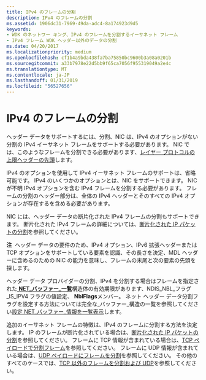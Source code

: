 ```yaml
---
title: IPv4 のフレームの分割
description: IPv4 のフレームの分割
ms.assetid: 1906dc31-7969-49da-adc4-8a174923d9d5
keywords:
- WDK のネットワー キング、IPv4 のフレームを分割するイーサネット フレーム
- IPv4 フレーム WDK ヘッダー以外のデータの分割
ms.date: 04/20/2017
ms.localizationpriority: medium
ms.openlocfilehash: cf1b4a9bda438fa7ba75850bc9600b3a08a0201b
ms.sourcegitcommit: a33b7978e22d5bb9f65ca7056f955319049a2e4c
ms.translationtype: MT
ms.contentlocale: ja-JP
ms.lasthandoff: 01/31/2019
ms.locfileid: "56527656"
---
```

# <a name="splitting-ipv4-frames"></a>IPv4 のフレームの分割





ヘッダー データをサポートするには、分割、NIC は、IPv4 のオプションがない分割の IPv4 イーサネット フレームをサポートする必要があります。 NIC では、このようなフレームを分割できる必要があります、[レイヤー プロトコルの上限ヘッダーの先頭](splitting-frames-at-the-beginning-of-the-upper-layer-protocol-headers.md)します。

IPv4 のオプションを使用して IPv4 イーサネット フレームのサポートは、省略可能です。 IPv4 のいくつかのオプションとは、NIC をサポートできます。 NIC が不明 IPv4 オプションを含む IPv4 フレームを分割する必要があります。 フレームの分割のヘッダー部分は、全体の IPv4 ヘッダーとそのすべての IPv4 オプションが存在するを含める必要があります。

NIC には、ヘッダー データの断片化された IPv4 フレームの分割もサポートできます。 断片化された IPv4 フレームの詳細については、[断片化された IP パケットの分割](splitting-fragmented-ip-frames.md)を参照してください。

**注**  ヘッダー データの要件のため、IPv4 オプション、IPv6 拡張ヘッダーまたは TCP オプションをサポートしている要素を認識、その長さを決定、MDL ヘッダーに含めるのための NIC の能力を意味し、フレームの末尾と次の要素の先頭を探します。

 

ヘッダー データ プロバイダーの分割、IPv4 を分割する場合はフレームを指定された[ **NET\_バッファー\_一覧**](https://msdn.microsoft.com/library/windows/hardware/ff568388)構造体の有効期限があります、NDIS\_NBL\_フラグ\_IS\_IPV4 フラグの値設定、 **NblFlags**メンバー。 ネット ヘッダー データ分割フラグを設定する方法については完全な\_バッファー\_構造の一覧を参照してください[設定 NET\_バッファー\_情報を一覧表示](setting-net-buffer-list-information.md)します。

追加のイーサネット フレームの特徴は、IPv4 のフレームに分割する方法を決定します。 IP のフレームが断片化されている場合は、[断片化された IP パケットの分割](splitting-fragmented-ip-frames.md)を参照してください。 フレームに TCP 情報が含まれている場合は、[TCP ペイロードで分割フレーム](splitting-frames-at-the-tcp-payload.md)を参照してください。 フレームに UDP 情報が含まれている場合は、[UDP ペイロードにフレームを分割](splitting-frames-at-the-udp-payload.md)を参照してください。 その他のすべてのケースでは、[TCP 以外のフレームを分割および UDP](splitting-frames-other-than-tcp-and-udp.md)を参照してください。

 

 






